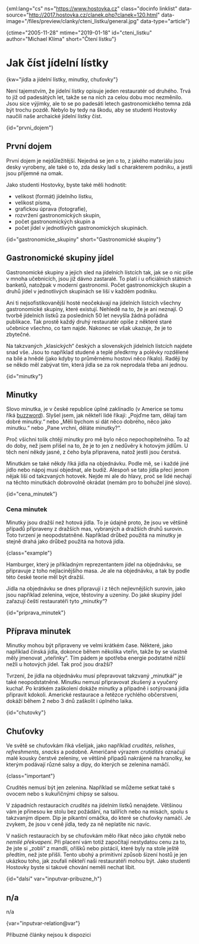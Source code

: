 
{xml:lang="cs" ns="https://www.hostovka.cz" class="docinfo linklist" data-source="http://2017.hostovka.cz/clanek.php?clanek=120.html" data-image="/files/preview/clanky/cteni_listku/general.jpg" data-type="article"}

{ctime="2005-11-28" mtime="2019-01-18" id="cteni_listku" author="Michael Klíma" short="Čtení lístku"}

# Jak číst jídelní lístky

<!-- generated attribute kw by user_updatekw.sh on 2020-07-05, do not edit -->

{kw="jídla a jídelní lístky, minutky, chuťovky"}

Není tajemstvím, že jídelní lístky opisuje jeden restauratér od druhého. Trvá to již od padesátých let, takže se na nich za celou dobu moc nezměnilo. Jsou sice výjimky, ale to se po padesáti letech gastronomického temna zdá být trochu pozdě. Nebylo by tedy na škodu, aby se studenti Hostovky naučili naše archaické jídelní lístky číst.

{id="prvni_dojem"}

## První dojem

První dojem je nejdůležitější. Nejedná se jen o to, z jakého materiálu jsou desky vyrobeny, ale také o to, zda desky ladí s charakterem podniku, a jestli jsou příjemné na omak.

Jako studenti Hostovky, byste také měli hodnotit:

  * velikost (formát) jídelního lístku,
  * velikost písma,
  * grafickou úprava (fotografie),
  * rozvržení gastronomických skupin,
  * počet gastronomických skupin a
  * počet jídel v jednotlivých gastronomických skupinách.

{id="gastronomicke_skupiny" short="Gastronomické skupiny"}

## Gastronomické skupiny jídel

Gastronomické skupiny a jejich sled na jídelních lístcích tak, jak se o nic píše v mnoha učebnicích, jsou již dávno zastaralé. To platí i u oficiálních státních banketů, natožpak v moderní gastronomii. Počet gastronomických skupin a druhů jídel v jednotlivých skupinách se liší v každém podniku.

Ani ti nejsofistikovanější hosté neočekávají na jídelních lístcích všechny gastronomické skupiny, které existují. Nehledě na to, že je ani neznají. O tvorbě jídelních lístků za posledních 50 let nevyšla žádná pořádná publikace. Tak prostě každý druhý restauratér opíše z některé staré učebnice všechno, co tam najde. Nakonec se však ukazuje, že je to zbytečné.

Na takzvaných „klasických“ českých a slovenských jídelních lístcích najdete snad vše. Jsou to například studené a teplé předkrmy a polévky rozdělené na bílé a hnědé (jako kdyby to průměrnému hostovi něco říkalo). Raději by se někdo měl zabývat tím, která jídla se za rok neprodala třeba ani jednou.

{id="minutky"}

## Minutky

Slovo minutka, je v české republice úplné zaklínadlo (v Americe se tomu říká [buzzword][1]). Slyšel jsem, jak někteří lidé říkají: „Pojďme tam, dělají tam dobré minutky.“ nebo „Měli bychom si dát něco dobrého, něco jako minutku.“ nebo „Pane vrchní, děláte minutky?“.

Proč všichni tolik chtějí minutky pro mě bylo něco nepochopitelného. To až do doby, než jsem přišel na to, že je to jen z nedůvěry k hotovým jídlům. U těch není někdy jasné, z čeho byla připravena, natož jestli jsou čerstvá.

Minutkám se také někdy říká jídla na objednávku. Podle mě, se i každé jiné jídlo nebo nápoj musí objednat, ale budiž. Alespoň se tato jídla přeci jenom nějak liší od takzvaných hotovek. Nejde mi ale do hlavy, proč se lidé nechají na těchto minutkách dobrovolně okrádat (nemám pro to bohužel jiné slovo).

{id="cena_minutek"}

### Cena minutek

Minutky jsou dražší než hotová jídla. To je údajně proto, že jsou ve většině případů připraveny z dražších mas, vybraných a dražších druhů surovin. Toto tvrzení je neopodstatněné. Například drůbež použitá na minutky je stejně drahá jako drůbež použitá na hotová jídla.

{class="example"}

Hamburger, který je příkladným reprezentantem jídel na objednávku, se připravuje z toho nejlacinějšího masa. Je ale na objednávku, a tak by podle této české teorie měl být dražší.

Jídla na objednávku se dnes připravují i z těch nejlevnějších surovin, jako jsou například zelenina, vejce, těstoviny a uzeniny. Do jaké skupiny jídel zařazují čeští restauratéři tyto „minutky“?

{id="priprava_minutek"}

## Příprava minutek

Minutky mohou být připraveny ve velmi krátkém čase. Některé, jako například čínská jídla, dokonce během několika vteřin, takže by se vlastně měly jmenovat „vteřinky“. Tím pádem je spotřeba energie podstatně nižší nežli u hotových jídel. Tak proč jsou dražší?

Tvrzení, že jídla na objednávku musí přepravovat takzvaný „minutkář“ je také neopodstatněné. Minutku nemusí připravovat zkušený a vyučený kuchař. Po krátkém zaškolení dokáže minutky a případně i sotýrovaná jídla připravit kdokoli. Americké restaurace a řetězce rychlého občerstvení, dokáží během 2 nebo 3 dnů zaškolit i úplného laika.

{id="chutovky"}

## Chuťovky

Ve světě se chuťovkám říká všelijak, jako například _crudités_, _relishes_, _refreshments_, _snacks_ a podobně. Američané výrazem _crutidités_ označují malé kousky čerstvé zeleniny, ve většině případů nakrájené na hranolky, ke kterým podávají různé salsy a dipy, do kterých se zelenina namáčí.

{class="important"}

Crudités nemusí být jen zelenina. Například se můžeme setkat také s ovocem nebo s kukuřičnými chipsy se salsou.

V západních restauracích _crudités_ na jídelním lístků nenajdete. Většinou vám je přinesou ke stolu bez požádání, na talířích nebo na mísách, spolu s takzvaným dipem. Dip je pikantní omáčka, do které se chuťovky namáčí. Je zvykem, že jsou v ceně jídla, tedy za ně neplatíte nic navíc.

V našich restauracích by se chuťovkám mělo říkat něco jako _chyták_ nebo _nemilé překvapení_. Při placení vám totiž započítají nestydatou cenu za to, že jste si „zobli“ z mandlí, oříšků nebo pistácií, které byly na stole ještě předtím, než jste přišli. Tento ubohý a primitivní způsob šizení hostů je jen ukázkou toho, jak zoufalí někteří naši restauratéři mohou být. Jako studenti Hostovky byste si takové chování neměli nechat líbit.

{id="dalsi" var="inputvar-pribuzne_h"}

## n/a

n/a

{var="inputvar-relation@var"}

Příbuzné články nejsou k dispozici

 [1]: /modni_pojmy

